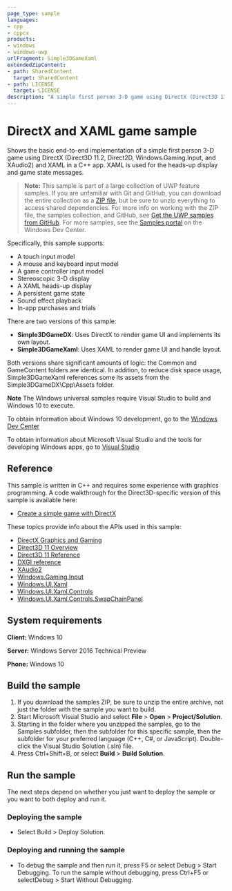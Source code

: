 ```yaml
---
page_type: sample
languages:
- cpp
- cppcx
products:
- windows
- windows-uwp
urlFragment: Simple3DGameXaml
extendedZipContent:
- path: SharedContent
  target: SharedContent
- path: LICENSE
  target: LICENSE
description: "A simple first person 3-D game using DirectX (Direct3D 11.2, Direct2D, Windows.Gaming.Input, and XAudio2) and XAML in a C++ app."
---
```


<!---
  category: Gaming
  samplefwlink: http://go.microsoft.com/fwlink/p/?LinkId=620599
--->

# DirectX and XAML game sample

Shows the basic end-to-end implementation of a simple first person 3-D game using DirectX (Direct3D 11.2, Direct2D, Windows.Gaming.Input, and XAudio2) 
and XAML in a C++ app. XAML is used for the heads-up display and game state messages.

> **Note:** This sample is part of a large collection of UWP feature samples. 
> If you are unfamiliar with Git and GitHub, you can download the entire collection as a 
> [ZIP file](https://github.com/Microsoft/Windows-universal-samples/archive/master.zip), but be 
> sure to unzip everything to access shared dependencies. For more info on working with the ZIP file, 
> the samples collection, and GitHub, see [Get the UWP samples from GitHub](https://aka.ms/ovu2uq). 
> For more samples, see the [Samples portal](https://aka.ms/winsamples) on the Windows Dev Center. 

Specifically, this sample supports:

- A touch input model
- A mouse and keyboard input model
- A game controller input model
- Stereoscopic 3-D display
- A XAML heads-up display
- A persistent game state
- Sound effect playback
- In-app purchases and trials

There are two versions of this sample:

- **Simple3DGameDX**: Uses DirectX to render game UI and implements its own layout.
- **Simple3DGameXaml**: Uses XAML to render game UI and handle layout.

Both versions share significant amounts of logic: the Common and GameContent folders are identical. In addition, to reduce disk space usage, Simple3DGameXaml references some its assets from the Simple3DGameDX\Cpp\Assets folder.

**Note** The Windows universal samples require Visual Studio to build and Windows 10 to execute.
 
To obtain information about Windows 10 development, go to the [Windows Dev Center](http://go.microsoft.com/fwlink/?LinkID=532421)

To obtain information about Microsoft Visual Studio and the tools for developing Windows apps, go to [Visual Studio](http://go.microsoft.com/fwlink/?LinkID=532422)

## Reference

This sample is written in C++ and requires some experience with graphics programming. A code walkthrough for the Direct3D-specific version of this sample is available here:

- [Create a simple  game with DirectX](https://msdn.microsoft.com/library/windows/apps/mt210793)

These topics provide info about the APIs used in this sample:

- [DirectX Graphics and Gaming](http://msdn.microsoft.com/library/windows/apps/ee663274)
- [Direct3D 11 Overview](http://msdn.microsoft.com/library/windows/apps/ff476345)
- [Direct3D 11 Reference](http://msdn.microsoft.com/library/windows/apps/ff476147)
- [DXGI reference](http://msdn.microsoft.com/library/windows/apps/bb205169)
- [XAudio2](http://msdn.microsoft.com/library/windows/apps/hh405049)
- [Windows.Gaming.Input](http://msdn.microsoft.com/library/windows/apps/windows.gaming.input)
- [Windows.UI.Xaml](http://msdn.microsoft.com/library/windows/apps/br209045)
- [Windows.UI.Xaml.Controls](http://msdn.microsoft.com/library/windows/apps/br227716)
- [Windows.UI.Xaml.Controls.SwapChainPanel](http://msdn.microsoft.com/library/windows/apps/windows.ui.xaml.controls.swapchainpanel)

## System requirements

**Client:** Windows 10

**Server:** Windows Server 2016 Technical Preview

**Phone:** Windows 10

## Build the sample

1. If you download the samples ZIP, be sure to unzip the entire archive, not just the folder with the sample you want to build. 
2. Start Microsoft Visual Studio and select **File** \> **Open** \> **Project/Solution**.
3. Starting in the folder where you unzipped the samples, go to the Samples subfolder, then the subfolder for this specific sample, then the subfolder for your preferred language (C++, C#, or JavaScript). Double-click the Visual Studio Solution (.sln) file.
4. Press Ctrl+Shift+B, or select **Build** \> **Build Solution**.

## Run the sample

The next steps depend on whether you just want to deploy the sample or you want to both deploy and run it.

### Deploying the sample

- Select Build > Deploy Solution. 

### Deploying and running the sample

- To debug the sample and then run it, press F5 or select Debug >  Start Debugging. To run the sample without debugging, press Ctrl+F5 or selectDebug > Start Without Debugging. 